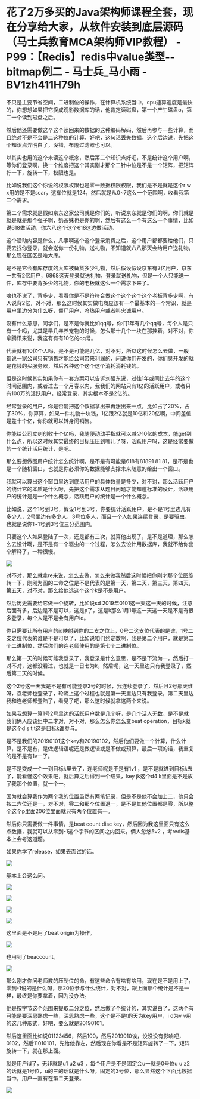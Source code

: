 # 花了2万多买的Java架构师课程全套，现在分享给大家，从软件安装到底层源码（马士兵教育MCA架构师VIP教程） - P99：【Redis】redis中value类型--bitmap例二 - 马士兵_马小雨 - BV1zh411H79h

不只是主要节省空间，二进制位的操作，在计算机系统当中，cpu速算速度是最快的，你想想如果把它换成观影数据库的话，他肯定读磁盘，第一个产生磁盘o，第二一个读到磁盘之后。

然后他还需要做这个这个读回来的数据的这种编码解码，然后再参与一些计算，而且绝对不是不会是二这种位的计算，好吧，这句话丢失数据，这个后边说，先把这个知识点弄明白了，没错，布隆过滤器也可以。

以其实也用的这个未读这个概念，然后第二个知识点好吧，不是统计这个用户啊，等你们登录啊，换一个维度把这个其实刚才那个二针中位是不是一个矩阵，把矩阵拧一下，旋转一下，权限也是。

比如说我们这个你说的权限权限也是零一数据权限权限，我们是不是就是这个r w x用的是不是scar，这车位就是124，然后就是从0~7这么一个范围啊，收看我第二个需求。

第二个需求就是假如京东这家公司就是你们的，听说京东就是你们的啊，你们就是就是就是那个强子啊，奶茶妹也是你的啊，然后有这么一个有这么一个事情，比如说618做活动，你六八这个这个618这边做活动。

这个活动内容是什么，凡事啊这个这个登录消费之后，这个用户都都要给他们，只要去找你登录，就会送你一份礼物，送礼物，不知道就六八那天会给用户送礼物，那么现在区区是啥大库。

是不是它会有库存度的大库被备货多少礼物，然后假设假设京东有2亿用户，京东一共有2亿用户，6868这天登录就送礼物，登录就送礼物，但是一个人只能送一件，库存中要背多少的礼物，你的老板就这么一个需求下来了。

啥也不说了，背多少，看看你是不是符符合做这个这个这个这个老板背多少啊，有人说背2亿，对不对，那么这时候其实做电商应该有一个最基本的一个常识，就是用户里边分为什么呀，僵尸用户，冷热用户或者叫忠诚用户。

没有什么意思，同学们，是不是你就比如qq号，你们1年有几个qq号，每个人是只有一个吗，尤其是早几年养宠物的时候，怎么那十几个一块在那挂着，对不对，你拿腾讯来说，我这有有有10亿的qq号。

代表就有10亿个人吗，是不是可能是几亿，对不对，所以这时候怎么去做，一般都说一家公司只有销售才能给公司带来利润的，问说你们开发的，你们臭开发的就是花钱的买服务器，然后各种这个这个这个消耗消耗钱的。

但是这时候其实如果你有一套方案可以告诉刘强东说，过往1年或同比去年的这个时间范围内，或者过去一个月春以内，我我们的网站只有1亿的活跃用户，或者只有100万的活跃用户，经常登录，其实根本不是2亿的。

经常登录的用户，你是否能把这个数据拿出来再涨出来一点，比如占了20%，占了30%，你算算，如果一件礼物十块钱，1亿跟2亿就是10亿和20亿啊，中间差值是差十个亿，你你就可以转身问销售。

你能给公司立刻创收十个亿吗，我随便动动手指就可以减少10亿的成本，能get到什么点，所以这时候其实最终的目标压压到哪儿了呀，活跃用户吗，这是经常要做的一个统计活用统计，是吧。

那么要想做图用户统计怎么统计啊，是不是有可能是618有81891 81 81，是不是也是一个随机窗口，也就是你必须你的数据能够支撑未来随意的给出一个窗口。

我就可以算出这个窗口里边到底活用户的具体数量是多少，对不对，那么活跃用户的统计它的本质是什么呀，先把这个需求从题目问题才能知道标准的设计，活跃用户的统计是是一个什么概念，活跃用户的统计是一个什么概念。

比如说，这个1号到3号，假设1号到3号，你要统计活跃用户，是不是1号里边儿有多少人，2号里边有多少人，3号位多人，而且一个人如果连续登录，是要驱虫，也就是说你1~1号到3号位三分范围内。

只要这个人如果登陆了一次，还是都有三次，就算他出现了，是不是道理，那么怎么去设计啊，是不是有一个驱虫的一个过程，怎么去设计用数据库，我就不给你出个解释了，一种很慢。



![](img/ff50ab07c605e5dbc2b9835a72050dff_1.png)

对不对，那么就拿re来说，怎么去做，怎么来做我然后这时候把你刚才那个位图旋转一下，刚刚为图的二命之位是不是代表的是第一天，第二天，第三天，第四天，第五天，对不对，那么给他选这个这个k是不是用户。

然后历史需要给它做一个旋转，比如说sd 2019年0101这一天这一天的时候，注意后面有多，后边是不是可以，这是p了，这是k那么1月1号这一天这一天是不是有很多登录，每个人是不是会有用户id。

你只需要让所有用户的id映射到你的二支之位上，0号二这支位代表的是谁，1号二支之位代表的谁是不是可以了，比如说咱们约定数啊，我是第二个用户，就是第二个二进制位，然后你们的连老师使用的是第七个二进制位。

那么第一天的时候可能我登录了，我登录是什么意思，是不是下流为一，然后打一对不对，这都没看过，也就是一日七为k，然后呢，这一天里边只有我登录了，然后第二天的时候。

这个2号这一天我是不是有可能登录2号的时候，我连续登录了，然后且2号那天谁呀，袁老师也登录了，轮流上这个过程也就是第一天里边只有我登录，第二天里边我和连老师都登陆了，看见了吧，那么这时候就拿这两个来说。

如果我想算一算1号2号里边的活跃用户数是几个呀，是几个活人无数，是不是就我们俩人应该组中二才对，对不对，那么怎么你怎么变beat operation，目标k就是这个d s t t这是目标k谁参与。

是不是我们的20190101这个key和20190102，然后他们要做一个计算，什么计算，是不是有，是做逻辑语呢还是做逻辑或是不做或预算，最后一项的话，我重复的是不是有1v一了。

是不是变成一个一到目标k里去了，连老师呢是不是有1v1 ，是不是就进到目标k去了，能看懂这个效果吧，就后算之后得到一个结果，key jk这个d4 k里面是不是放了我那个位置，就一个一。

因为就会算我作为两个我的位置虽然有两笔记录，但是不是他不会加上二，他只会按二六位还是一，对不对，零二和那个位置退一，是不是其他位置都是零，所以整个这个p里面206位里面就只有两个位置有一。

然后你只需要做一件事情，是beat count disc key，然后因为我这里面只有这么点数据，我就可以从零到-1这个字节的区间之内回来，俩人忽悠5v2 ，考redis基本上会考这道题。

如果你学了release，如果去面试的话。

![](img/ff50ab07c605e5dbc2b9835a72050dff_3.png)

基本上会这么问。

![](img/ff50ab07c605e5dbc2b9835a72050dff_5.png)

![](img/ff50ab07c605e5dbc2b9835a72050dff_6.png)

![](img/ff50ab07c605e5dbc2b9835a72050dff_7.png)

![](img/ff50ab07c605e5dbc2b9835a72050dff_8.png)

这里面是不是用了beat origin为操作。

![](img/ff50ab07c605e5dbc2b9835a72050dff_10.png)

也用到了beaccount。

![](img/ff50ab07c605e5dbc2b9835a72050dff_12.png)

那么刚才你问老师教的压制位的命，有这些命令有啥有啥用，现在是不是用上了，零到-1说的是什么呀，那20位参与什么统计，对不对，跟上面那个统计是不是一样，最终是你要拿着，因为没办法。

他是按字节这个范围来提取二分之位，然后做了个统计的，其实说白了，这两个有可能是要深思熟虑一些，深思熟虑一些，这个是不是t的天为key用户，i d为v v用的这几种形式，好吧，要么就是20190101。

然后这里面比如说01123456，然后100，然后2019010诶，没没没有影响吧，0102，然后11010101，先给他靠左，然后现在你看是不是矩阵旋转了一下，矩阵旋转一下，就在那上面。

就是用户id了，无非就是u1 u2 u3 ，每个用户是不是固定会u一就是0号位u u z2 的话就是1号位，u的三的话就是什么呀，固定的3号位，那么显然这个下面比数据当中，用户一直有在第二天登录。



![](img/ff50ab07c605e5dbc2b9835a72050dff_14.png)
